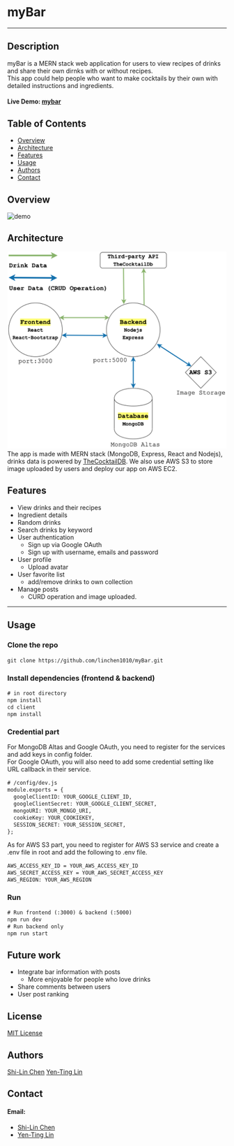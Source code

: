 # myBar

---

## Description

myBar is a MERN stack web application for users to view recipes of drinks and share their own dirnks with or without recipes.\
This app could help people who want to make cocktails by their own with detailed instructions and ingredients.

#### Live Demo: [mybar](http://ec2-52-53-165-181.us-west-1.compute.amazonaws.com/)

## Table of Contents

- [Overview](#overview)
- [Architecture](#architecture)
- [Features](#features)
- [Usage](#usage)
- [Authors](#authors)
- [Contact](#contact)

## Overview

![demo](/image/demo.gif)

## Architecture

![overview](/image/overview.png)
The app is made with MERN stack (MongoDB, Express, React and Nodejs), drinks data is powered by [TheCocktailDB](https://www.thecocktaildb.com/api.php). We also use AWS S3 to store image uploaded by users and deploy our app on AWS EC2.

## Features

- View drinks and their recipes
- Ingredient details
- Random drinks
- Search drinks by keyword
- User authentication
  - Sign up via Google OAuth
  - Sign up with username, emails and password
- User profile
  - Upload avatar
- User favorite list
  - add/remove drinks to own collection
- Manage posts
  - CURD operation and image uploaded.

---

## Usage

### Clone the repo

```
git clone https://github.com/linchen1010/myBar.git
```

### Install dependencies (frontend & backend)

```
# in root directory
npm install
cd client
npm install
```

### Credential part

For MongoDB Altas and Google OAuth, you need to register for the services and add keys in config folder.\
For Google OAuth, you will also need to add some credential setting like URL callback in their service.

```
# /config/dev.js
module.exports = {
  googleClientID: YOUR_GOOGLE_CLIENT_ID,
  googleClientSecret: YOUR_GOOGLE_CLIENT_SECRET,
  mongoURI: YOUR_MONGO_URI,
  cookieKey: YOUR_COOKIEKEY,
  SESSION_SECRET: YOUR_SESSION_SECRET,
};

```

As for AWS S3 part, you need to register for AWS S3 service and create a .env file in root and add the following to .env file.

```
AWS_ACCESS_KEY_ID = YOUR_AWS_ACCESS_KEY_ID
AWS_SECRET_ACCESS_KEY = YOUR_AWS_SECRET_ACCESS_KEY
AWS_REGION: YOUR_AWS_REGION
```

### Run

```
# Run frontend (:3000) & backend (:5000)
npm run dev
# Run backend only
npm run start
```

## Future work

- Integrate bar information with posts
  - More enjoyable for people who love drinks
- Share comments between users
- User post ranking

## License

[MIT License](LICENSE)

## Authors

[Shi-Lin Chen](https://github.com/linchen1010)
[Yen-Ting Lin](https://github.com/linyenting365)

## Contact

#### Email:

- [Shi-Lin Chen](shilinch@usc.edu)
- [Yen-Ting Lin](ylin2150@usc.edu)
